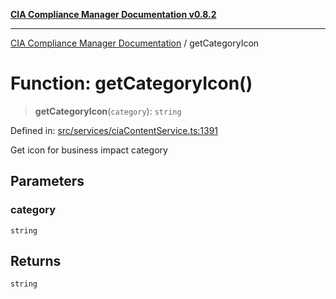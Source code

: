 [**CIA Compliance Manager Documentation v0.8.2**](../README.md)

***

[CIA Compliance Manager Documentation](../globals.md) / getCategoryIcon

# Function: getCategoryIcon()

> **getCategoryIcon**(`category`): `string`

Defined in: [src/services/ciaContentService.ts:1391](https://github.com/Hack23/cia-compliance-manager/blob/423c5d261c747ade8ca2550e176aa05168b5a31e/src/services/ciaContentService.ts#L1391)

Get icon for business impact category

## Parameters

### category

`string`

## Returns

`string`
